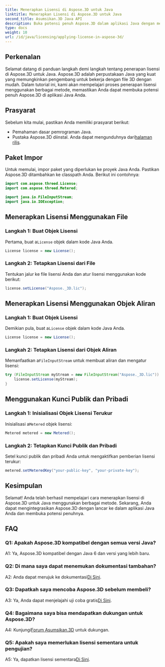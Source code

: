 ```yaml
---
title: Menerapkan Lisensi di Aspose.3D untuk Java
linktitle: Menerapkan Lisensi di Aspose.3D untuk Java
second_title: Asumsikan.3D Java API
description: Buka potensi penuh Aspose.3D dalam aplikasi Java dengan mengikuti panduan komprehensif kami dalam menerapkan lisensi.
type: docs
weight: 10
url: /id/java/licensing/applying-license-in-aspose-3d/
---
```

## Perkenalan

Selamat datang di panduan langkah demi langkah tentang penerapan lisensi di Aspose.3D untuk Java. Aspose.3D adalah perpustakaan Java yang kuat yang memungkinkan pengembang untuk bekerja dengan file 3D dengan mudah. Dalam tutorial ini, kami akan mempelajari proses penerapan lisensi menggunakan berbagai metode, memastikan Anda dapat membuka potensi penuh Aspose.3D di aplikasi Java Anda.

## Prasyarat

Sebelum kita mulai, pastikan Anda memiliki prasyarat berikut:

- Pemahaman dasar pemrograman Java.
-  Pustaka Aspose.3D diinstal. Anda dapat mengunduhnya dari[halaman rilis](https://releases.aspose.com/3d/java/).

## Paket Impor

Untuk memulai, impor paket yang diperlukan ke proyek Java Anda. Pastikan Aspose.3D ditambahkan ke classpath Anda. Berikut ini contohnya:

```java
import com.aspose.threed.License;
import com.aspose.threed.Metered;

import java.io.FileInputStream;
import java.io.IOException;
```

## Menerapkan Lisensi Menggunakan File

### Langkah 1: Buat Objek Lisensi

 Pertama, buat a`License` objek dalam kode Java Anda.

```java
License license = new License();
```

### Langkah 2: Tetapkan Lisensi dari File

Tentukan jalur ke file lisensi Anda dan atur lisensi menggunakan kode berikut:

```java
license.setLicense("Aspose._3D.lic");
```

## Menerapkan Lisensi Menggunakan Objek Aliran

### Langkah 1: Buat Objek Lisensi

 Demikian pula, buat a`License` objek dalam kode Java Anda.

```java
License license = new License();
```

### Langkah 2: Tetapkan Lisensi dari Objek Aliran

 Memanfaatkan a`FileInputStream` untuk membuat aliran dan mengatur lisensi:

```java
try (FileInputStream myStream = new FileInputStream("Aspose._3D.lic")) {
    license.setLicense(myStream);
}
```

## Menggunakan Kunci Publik dan Pribadi

### Langkah 1: Inisialisasi Objek Lisensi Terukur

 Inisialisasi a`Metered` objek lisensi:

```java
Metered metered = new Metered();
```

### Langkah 2: Tetapkan Kunci Publik dan Pribadi

Setel kunci publik dan pribadi Anda untuk mengaktifkan pemberian lisensi terukur:

```java
metered.setMeteredKey("your-public-key", "your-private-key");
```

## Kesimpulan

Selamat! Anda telah berhasil mempelajari cara menerapkan lisensi di Aspose.3D untuk Java menggunakan berbagai metode. Sekarang, Anda dapat mengintegrasikan Aspose.3D dengan lancar ke dalam aplikasi Java Anda dan membuka potensi penuhnya.

## FAQ

### Q1: Apakah Aspose.3D kompatibel dengan semua versi Java?

A1: Ya, Aspose.3D kompatibel dengan Java 6 dan versi yang lebih baru.

### Q2: Di mana saya dapat menemukan dokumentasi tambahan?

 A2: Anda dapat merujuk ke dokumentasi[Di Sini](https://reference.aspose.com/3d/java/).

### Q3: Dapatkah saya mencoba Aspose.3D sebelum membeli?

 A3: Ya, Anda dapat menjelajahi uji coba gratis[Di Sini](https://releases.aspose.com/).

### Q4: Bagaimana saya bisa mendapatkan dukungan untuk Aspose.3D?

 A4: Kunjungi[Forum Asumsikan.3D](https://forum.aspose.com/c/3d/18) untuk dukungan.

### Q5: Apakah saya memerlukan lisensi sementara untuk pengujian?

 A5: Ya, dapatkan lisensi sementara[Di Sini](https://purchase.aspose.com/temporary-license/).